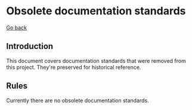 # Obsolete documentation standards

[Go back](../README.md)

## Introduction

This document covers documentation standards that were removed from this project. They're preserved for historical reference.

## Rules

Currently there are no obsolete documentation standards.

